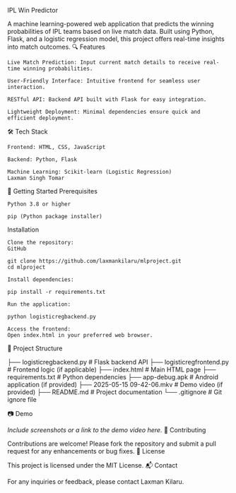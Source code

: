 IPL Win Predictor

A machine learning-powered web application that predicts the winning probabilities of IPL teams based on live match data. Built using Python, Flask, and a logistic regression model, this project offers real-time insights into match outcomes.
🔍 Features

    Live Match Prediction: Input current match details to receive real-time winning probabilities.

    User-Friendly Interface: Intuitive frontend for seamless user interaction.

    RESTful API: Backend API built with Flask for easy integration.

    Lightweight Deployment: Minimal dependencies ensure quick and efficient deployment.

🛠️ Tech Stack

    Frontend: HTML, CSS, JavaScript

    Backend: Python, Flask

    Machine Learning: Scikit-learn (Logistic Regression)
    Laxman Singh Tomar

🚀 Getting Started
Prerequisites

    Python 3.8 or higher

    pip (Python package installer)

Installation

    Clone the repository:
    GitHub

    git clone https://github.com/laxmankilaru/mlproject.git
    cd mlproject

    Install dependencies:

    pip install -r requirements.txt

    Run the application:

    python logisticregbackend.py

    Access the frontend:
    Open index.html in your preferred web browser.

📁 Project Structure

├── logisticregbackend.py       # Flask backend API
├── logisticregfrontend.py      # Frontend logic (if applicable)
├── index.html                  # Main HTML page
├── requirements.txt            # Python dependencies
├── app-debug.apk               # Android application (if provided)
├── 2025-05-15 09-42-06.mkv     # Demo video (if provided)
├── README.md                   # Project documentation
└── .gitignore                  # Git ignore file

📷 Demo

*Include screenshots or a link to the demo video here.*
🤝 Contributing

Contributions are welcome! Please fork the repository and submit a pull request for any enhancements or bug fixes.
📄 License

This project is licensed under the MIT License.
📬 Contact

For any inquiries or feedback, please contact Laxman Kilaru.
